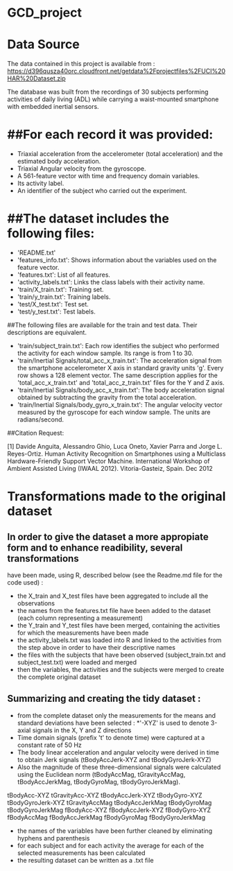 GCD_project
===========
# Data Source

The data contained in this project is available from : 
https://d396qusza40orc.cloudfront.net/getdata%2Fprojectfiles%2FUCI%20HAR%20Dataset.zip 

The database was built from the recordings of 30 subjects performing activities of daily living (ADL) 
while carrying a waist-mounted smartphone with embedded inertial sensors.

##For each record it was provided:
======================================

* Triaxial acceleration from the accelerometer (total acceleration) and the estimated body acceleration.
* Triaxial Angular velocity from the gyroscope. 
* A 561-feature vector with time and frequency domain variables. 
* Its activity label. 
* An identifier of the subject who carried out the experiment.


##The dataset includes the following files:
=========================================

* 'README.txt'
* 'features_info.txt': Shows information about the variables used on the feature vector.
* 'features.txt': List of all features.
* 'activity_labels.txt': Links the class labels with their activity name.
* 'train/X_train.txt': Training set.
* 'train/y_train.txt': Training labels.
* 'test/X_test.txt': Test set.
* 'test/y_test.txt': Test labels.

##The following files are available for the train and test data. Their descriptions are equivalent. 

* 'train/subject_train.txt': Each row identifies the subject who performed the activity for each window sample. 
Its range is from 1 to 30. 
* 'train/Inertial Signals/total_acc_x_train.txt': The acceleration signal from the smartphone accelerometer
X axis in standard gravity units 'g'. Every row shows a 128 element vector. The same description applies 
for the 'total_acc_x_train.txt' and 'total_acc_z_train.txt' files for the Y and Z axis. 
* 'train/Inertial Signals/body_acc_x_train.txt': The body acceleration signal obtained by subtracting 
the gravity from the total acceleration. 
* 'train/Inertial Signals/body_gyro_x_train.txt': The angular velocity vector measured by the gyroscope 
for each window sample. The units are radians/second. 

##Citation Request:

[1] Davide Anguita, Alessandro Ghio, Luca Oneto, Xavier Parra and Jorge L. Reyes-Ortiz. Human Activity Recognition 
on Smartphones using a Multiclass Hardware-Friendly Support Vector Machine. International Workshop of
Ambient Assisted Living (IWAAL 2012). Vitoria-Gasteiz, Spain. Dec 2012





# Transformations made to the original dataset

## In order to give the dataset a more appropiate form and to enhance readibility, several transformations
have been made, using R, described below (see the Readme.md file for the code used) :
* the X_train and X_test files have been aggregated to include all the observations
* the names from the features.txt file have been added to the dataset (each column representing a measurement)
* the Y_train and Y_test files have been merged, containing the activities for which the measurements have been made
* the activity_labels.txt was loaded into R and linked to the activities from the step above in order to have 
their descriptive names
* the files with the subjects that have been observed (subject_train.txt and subject_test.txt) were loaded and merged
* then the variables, the activities and the subjects were merged to create the complete original dataset


## Summarizing and creating the tidy dataset :
* from the complete dataset only the measurements for the means and standard deviations have been selected :
*'-XYZ' is used to denote 3-axial signals in the X, Y and Z directions
* Time domain signals (prefix 't' to denote time) were captured at a constant rate of 50 Hz
* The body linear acceleration and angular velocity were derived in time to obtain Jerk signals (tBodyAccJerk-XYZ and tBodyGyroJerk-XYZ)
* Also the magnitude of these three-dimensional signals were calculated using the Euclidean norm (tBodyAccMag, tGravityAccMag, tBodyAccJerkMag, tBodyGyroMag, tBodyGyroJerkMag).

tBodyAcc-XYZ 
tGravityAcc-XYZ 
tBodyAccJerk-XYZ 
tBodyGyro-XYZ
tBodyGyroJerk-XYZ 
tGravityAccMag
tBodyAccJerkMag
tBodyGyroMag
tBodyGyroJerkMag
fBodyAcc-XYZ
fBodyAccJerk-XYZ
fBodyGyro-XYZ
fBodyAccMag
fBodyAccJerkMag
fBodyGyroMag
fBodyGyroJerkMag

* the names of the variables have been further cleaned by eliminating hyphens and parenthesis
* for each subject and for each activity the average for each of the selected measurements has been calculated
* the resulting dataset can be written as a .txt file



